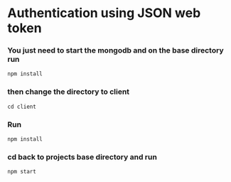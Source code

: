 # Authentication using JSON web token

### You just need to start the mongodb and on the base directory run
`npm install`

### then change the directory to client
`cd client`

### Run 
`npm install`

### cd back to projects base directory and run
`npm start`